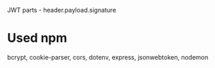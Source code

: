 JWT parts - header.payload.signature



# Used npm
bcrypt,
cookie-parser,
cors,
dotenv,
express,
jsonwebtoken,
nodemon